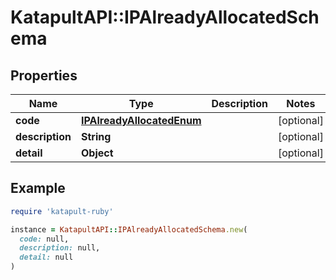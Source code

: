 # KatapultAPI::IPAlreadyAllocatedSchema

## Properties

| Name | Type | Description | Notes |
| ---- | ---- | ----------- | ----- |
| **code** | [**IPAlreadyAllocatedEnum**](IPAlreadyAllocatedEnum.md) |  | [optional] |
| **description** | **String** |  | [optional] |
| **detail** | **Object** |  | [optional] |

## Example

```ruby
require 'katapult-ruby'

instance = KatapultAPI::IPAlreadyAllocatedSchema.new(
  code: null,
  description: null,
  detail: null
)
```

